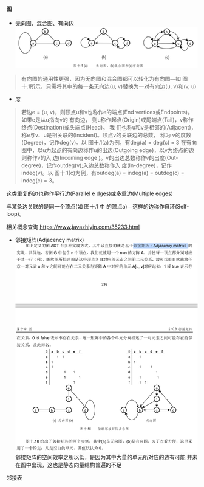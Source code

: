 #### 图
* 无向图、混合图、有向边
![ss](./pic/adges.png)
> 有向图的通用性更强，因为无向图和混合图都可以转化为有向图⎯⎯如 图 十.1所示，只需将其中的每一条无向边(u, v)替换为一对有向边(u, v)和(v, u)

* 度
> 若边e = (u, v)，则顶点u和v也称作e的端点(End vertices或Endpoints)。如果e是从u指向v的 有向边，
> 则u称作起点(Origin)或尾端点(Tail)，v称作终点(Destination)或头端点(Head)。
> 我 们也称u和v是相邻的(Adjacent)，称e与v、u是相关联的(Incident)。顶点v的关联边的总数，
> 称为 v的度数(Degree)，记作deg(v)。以 图十.1(a)为例，有deg(a) = deg(c) = 3
> 在有向图中，以u为起点的有向边称作u的出边(Outgoing edge)，以v为终点的边则称作v的入 
> 边(Incoming edge )。v的出边总数称作v的出度(Out-degree)，记作outdeg(v);入边总数称作入
> 度(In-degree)，记作indeg(v)。以 图十.1(c)为例，有outdeg(a) = indeg(a) = outdeg(c) = indeg(c) = 3。


这类重复的边也称作平行边(Parallel e dges)或多重边(Multiple edges)

与某条边关联的是同一个顶点(如 图十.1 中 的顶点a)⎯⎯这样的边称作自环(Self-loop)。

相关概念查询
https://www.javazhiyin.com/35233.html

* 邻接矩阵(Adjacency matrix)
![ss](./pic/adjacentN.png)
邻接矩阵的空间效率之所以低，是因为其中大量的单元所对应的边有可能 并未在图中出现，这也是静态向量结构普遍的不足

邻接表


